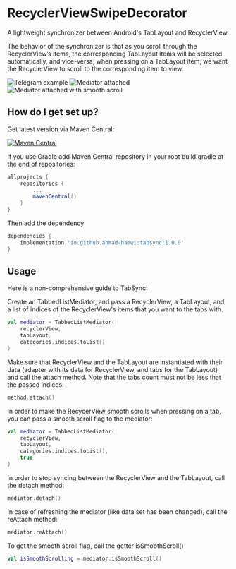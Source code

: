 # RecyclerViewSwipeDecorator #

A lightweight synchronizer between Android's TabLayout and RecyclerView.

The behavior of the synchronizer is that as you scroll through the RecyclerView’s items, the corresponding TabLayout items will be selected automatically, and vice-versa; when pressing on a TabLayout item, we want the RecyclerView to scroll to the corresponding item to view.


![Telegram example](https://media.giphy.com/media/NWCPDzplCS4BpMd9Tc/giphy.gif)
![Mediator attached](https://media.giphy.com/media/T1cDzfvY3KzQn7kp5d/giphy.gif)
![Mediator attached with smooth scroll](https://giphy.com/gifs/MTS4wKN5EenEqgCPw7)

## How do I get set up? ##

Get latest version via Maven Central:

[![Maven Central](https://maven-badges.herokuapp.com/maven-central/io.github.ahmad-hamwi/tabsync/badge.svg)](https://maven-badges.herokuapp.com/maven-central/io.github.ahmad-hamwi/tabsync)

If you use Gradle add Maven Central repository in your root build.gradle at the end of repositories:

```groovy
allprojects {
    repositories {
        ...
        mavenCentral()
    }
}
```

Then add the dependency

```groovy
dependencies {
    implementation 'io.github.ahmad-hamwi:tabsync:1.0.0'
}
```

## Usage ##

Here is a non-comprehensive guide to TabSync:

Create an TabbedListMediator, and pass a RecyclerView, a TabLayout, and a list of indices of the
RecyclerView's items that you want to the tabs with.

```kotlin
val mediator = TabbedListMediator(
    recyclerView,
    tabLayout,
    categories.indices.toList()
)
```

Make sure that RecyclerView and the TabLayout are instantiated with their data (adapter with its
data for RecyclerView, and tabs for the TabLayout) and call the attach method. Note that the tabs
count must not be less that the passed indices.

```kotlin
method.attach()
```

In order to make the RecycerView smooth scrolls when pressing on a tab, you can pass a smooth scroll
flag to the mediator:

```kotlin
val mediator = TabbedListMediator(
    recyclerView,
    tabLayout,
    categories.indices.toList(),
    true
)
```

In order to stop syncing between the RecyclerView and the TabLayout, call the detach method:

```kotlin
mediator.detach()
```

In case of refreshing the mediator (like data set has been changed), call the reAttach method:

```kotlin
mediator.reAttach()
```

To get the smooth scroll flag, call the getter isSmoothScroll()

```kotlin
val isSmoothScrolling = mediator.isSmoothScroll()
```
